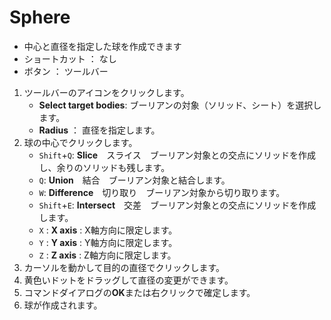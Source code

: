 # Sphere

- 中心と直径を指定した球を作成できます
- ショートカット ： なし
- ボタン ： ツールバー

1. ツールバーのアイコンをクリックします。
   - **Select target bodies**: ブーリアンの対象（ソリッド、シート）を選択します。
   - **Radius** ： 直径を指定します。
2. 球の中心でクリックします。
   - `Shift`+`Q`: **Slice**　スライス　ブーリアン対象との交点にソリッドを作成し、余りのソリッドも残します。
   - `Q`: **Union**　結合　ブーリアン対象と結合します。
   - `W`: **Difference**　切り取り　ブーリアン対象から切り取ります。
   - `Shift`+`E`: **Intersect**　交差　ブーリアン対象との交点にソリッドを作成します。
   - `X` : **X axis** : X軸方向に限定します。
   - `Y` : **Y axis** : Y軸方向に限定します。
   - `Z` : **Z axis** : Z軸方向に限定します。
3. カーソルを動かして目的の直径でクリックします。
4. 黄色いドットをドラッグして直径の変更ができます。
5. コマンドダイアログの**OK**または右クリックで確定します。
6. 球が作成されます。
